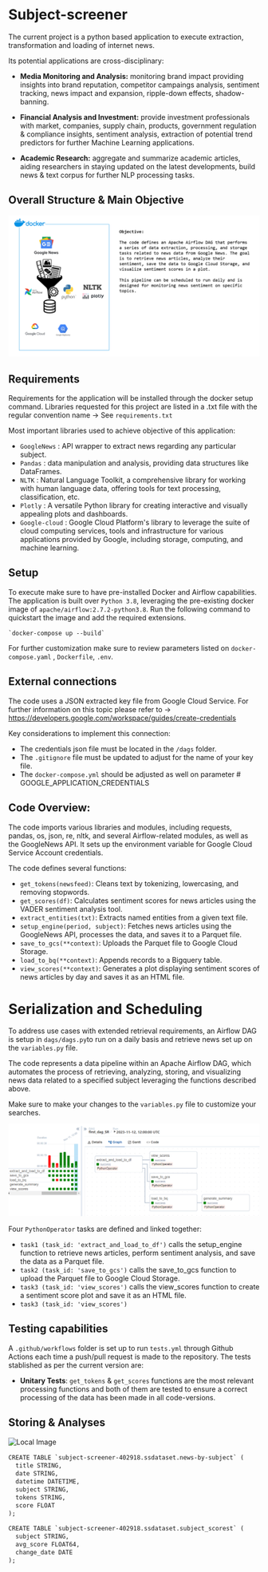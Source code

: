 # Subject-screener 

The current project is a python based application to execute extraction, transformation and loading of internet news. 

Its potential applications are cross-disciplinary: 

- **Media Monitoring and Analysis:** monitoring brand impact providing insights into brand reputation, competitor campaings analysis, sentiment tracking, news impact and expansion, ripple-down effects, shadow-banning. 

- **Financial Analysis and Investment:** provide investment professionals with market, companies, supply chain, products, government regulation & compliance insights, sentiment analysis, extraction of potential trend predictors for further Machine Learning applications. 

- **Academic Research:** aggregate and summarize academic articles, aiding researchers in staying updated on the latest developments, build news & text corpus for further NLP processing tasks. 


## Overall Structure & Main Objective

![Local Image](app_structure.png)



## Requirements

Requirements for the application will be installed through the docker setup command. Libraries requested for this project are listed in a .txt file with the regular convention name -> See `requirements.txt`

Most important libraries used to achieve objective of this application: 
- `GoogleNews` : API wrapper to extract news regarding any particular subject. 
- `Pandas` : data manipulation and analysis, providing data structures like DataFrames.
- `NLTK` : Natural Language Toolkit, a comprehensive library for working with human language data, offering tools for text processing, classification, etc. 
- `Plotly` : A versatile Python library for creating interactive and visually appealing plots and dashboards.
- `Google-cloud` : Google Cloud Platform's library to leverage the suite of cloud computing services, tools and infrastructure for various applications provided by Google, including storage, computing, and machine learning.



## Setup


To execute make sure to have pre-installed Docker and Airflow capabilities. The application is built over `Python 3.8`, leveraging the pre-existing docker image of `apache/airflow:2.7.2-python3.8`. Run the following command to quickstart the image and add the required extensions. 

```
`docker-compose up --build`
```

For further customization make sure to review parameters listed on `docker-compose.yaml` , `Dockerfile`, `.env`. 


## External connections

The code uses a JSON extracted key file from Google Cloud Service. For further information on this topic please refer to -> https://developers.google.com/workspace/guides/create-credentials 

Key considerations to implement this connection: 

- The credentials json file must be located in the `/dags` folder. 
- The `.gitignore` file must be updated to adjust for the name of your key file. 
- The `docker-compose.yml` should be adjusted as well on parameter # GOOGLE_APPLICATION_CREDENTIALS 


## Code Overview:
The code imports various libraries and modules, including requests, pandas, os, json, re, nltk, and several Airflow-related modules, as well as the GoogleNews API. It sets up the environment variable for Google Cloud Service Account credentials.

The code defines several functions:

- `get_tokens(newsfeed)`: Cleans text by tokenizing, lowercasing, and removing stopwords.
- `get_scores(df)`: Calculates sentiment scores for news articles using the VADER sentiment analysis tool.
- `extract_entities(txt)`: Extracts named entities from a given text file.
- `setup_engine(period, subject)`: Fetches news articles using the GoogleNews API, processes the data, and saves it to a Parquet file.
- `save_to_gcs(**context)`: Uploads the Parquet file to Google Cloud Storage.
- `load_to_bq(**context)`: Appends records to a Bigquery table. 
- `view_scores(**context)`: Generates a plot displaying sentiment scores of news articles by day and saves it as an HTML file.


# Serialization and Scheduling 

To address use cases with extended retrieval requirements, an Airflow DAG is setup in `dags/dags.py`to run on a daily basis and retrieve news set up on the `variables.py` file. 

The code represents a data pipeline within an Apache Airflow DAG, which automates the process of retrieving, analyzing, storing, and visualizing news data related to a specified subject leveraging the functions described above.  

Make sure to make your changes to the `variables.py` file to customize your searches. 


![Local Image](DAG_graph.png)

Four `PythonOperator` tasks are defined and linked together:

- `task1 (task_id: 'extract_and_load_to_df')` calls the setup_engine function to retrieve news articles, perform sentiment analysis, and save the data as a Parquet file.
- `task2 (task_id: 'save_to_gcs')` calls the save_to_gcs function to upload the Parquet file to Google Cloud Storage.
- `task3 (task_id: 'view_scores')` calls the view_scores function to create a sentiment score plot and save it as an HTML file.
- `task3 (task_id: 'view_scores')`


## Testing capabilities 

A `.github/workflows` folder is set up to run `tests.yml` through Github Actions each time a push/pull request is made to the repository. 
The tests stablished as per the current version are: 
- **Unitary Tests**: `get_tokens` & `get_scores` functions are the most relevant processing functions and both of them are tested to ensure a correct processing of the data has been made in all code-versions. 


## Storing & Analyses

![Local Image](Tables_BQ.png)

```
CREATE TABLE `subject-screener-402918.ssdataset.news-by-subject` (
  title STRING,				
  date STRING,					
  datetime DATETIME,					
  subject STRING,					
  tokens STRING,					
  score FLOAT
);
```


```
CREATE TABLE `subject-screener-402918.ssdataset.subject_scorest` (
  subject STRING,
  avg_score FLOAT64,
  change_date DATE
);
```